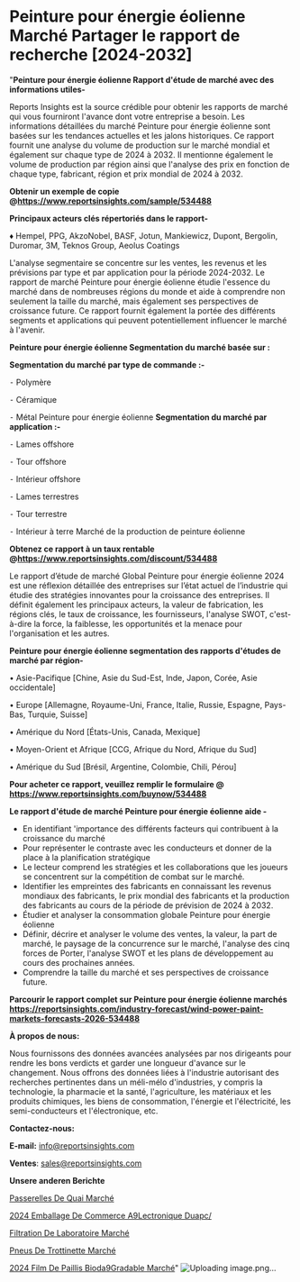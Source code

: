 # Peinture pour énergie éolienne Marché Partager le rapport de recherche [2024-2032]

"<strong>Peinture pour énergie éolienne Rapport d'étude de marché avec des informations utiles-</strong>

Reports Insights est la source crédible pour obtenir les rapports de marché qui vous fourniront l'avance dont votre entreprise a besoin. Les informations détaillées du marché Peinture pour énergie éolienne sont basées sur les tendances actuelles et les jalons historiques. Ce rapport fournit une analyse du volume de production sur le marché mondial et également sur chaque type de 2024 à 2032. Il mentionne également le volume de production par région ainsi que l'analyse des prix en fonction de chaque type, fabricant, région et prix mondial de 2024 à 2032.

<strong><b>Obtenir un exemple de copie @</b></strong><a href=https://www.reportsinsights.com/sample/534488><strong><b>https://www.reportsinsights.com/sample/534488</b></strong></a>

<b>Principaux acteurs clés répertoriés dans le rapport-</b>

<b> </b>♦ Hempel, PPG, AkzoNobel, BASF, Jotun, Mankiewicz, Dupont, Bergolin, Duromar, 3M, Teknos Group, Aeolus Coatings

L'analyse segmentaire se concentre sur les ventes, les revenus et les prévisions par type et par application pour la période 2024-2032. Le rapport de marché Peinture pour énergie éolienne étudie l'essence du marché dans de nombreuses régions du monde et aide à comprendre non seulement la taille du marché, mais également ses perspectives de croissance future. Ce rapport fournit également la portée des différents segments et applications qui peuvent potentiellement influencer le marché à l'avenir.

<strong>Peinture pour énergie éolienne Segmentation du marché basée sur :</strong>

<strong>Segmentation du marché par type de commande :-</strong>

⁃ Polymère

⁃ Céramique

⁃ Métal
Peinture pour énergie éolienne <strong>Segmentation du marché par application :-</strong>

⁃ Lames offshore

⁃ Tour offshore

⁃ Intérieur offshore

⁃ Lames terrestres

⁃ Tour terrestre

⁃ Intérieur à terre
Marché de la production de peinture éolienne

<strong><b>Obtenez ce rapport à un taux rentable @</b></strong><a href=https://www.reportsinsights.com/discount/534488><strong><b>https://www.reportsinsights.com/discount/534488</b></strong></a>

Le rapport d’étude de marché Global Peinture pour énergie éolienne 2024 est une réflexion détaillée des entreprises sur l’état actuel de l’industrie qui étudie des stratégies innovantes pour la croissance des entreprises. Il définit également les principaux acteurs, la valeur de fabrication, les régions clés, le taux de croissance, les fournisseurs, l'analyse SWOT, c'est-à-dire la force, la faiblesse, les opportunités et la menace pour l'organisation et les autres.

<strong>Peinture pour énergie éolienne segmentation des rapports d'études de marché par région-</strong>

• Asie-Pacifique [Chine, Asie du Sud-Est, Inde, Japon, Corée, Asie occidentale]

• Europe [Allemagne, Royaume-Uni, France, Italie, Russie, Espagne, Pays-Bas, Turquie, Suisse]

• Amérique du Nord [États-Unis, Canada, Mexique]

• Moyen-Orient et Afrique [CCG, Afrique du Nord, Afrique du Sud]

• Amérique du Sud [Brésil, Argentine, Colombie, Chili, Pérou]

<strong>Pour acheter ce rapport, veuillez remplir le formulaire @   <a href=https://www.reportsinsights.com/buynow/534488>https://www.reportsinsights.com/buynow/534488</a></strong>

<strong>Le rapport d'étude de marché Peinture pour énergie éolienne aide -</strong>
<ul>
  <li>En identifiant 'importance des différents facteurs qui contribuent à la croissance du marché</li>
  <li>Pour représenter le contraste avec les conducteurs et donner de la place à la planification stratégique</li>
  <li>Le lecteur comprend les stratégies et les collaborations que les joueurs se concentrent sur la compétition de combat sur le marché.</li>
  <li>Identifier les empreintes des fabricants en connaissant les revenus mondiaux des fabricants, le prix mondial des fabricants et la production des fabricants au cours de la période de prévision de 2024 à 2032.</li>
  <li>Étudier et analyser la consommation globale Peinture pour énergie éolienne</li>
  <li>Définir, décrire et analyser le volume des ventes, la valeur, la part de marché, le paysage de la concurrence sur le marché, l'analyse des cinq forces de Porter, l'analyse SWOT et les plans de développement au cours des prochaines années.</li>
  <li>Comprendre la taille du marché et ses perspectives de croissance future.</li>
</ul>

<strong>Parcourir le rapport complet sur Peinture pour énergie éolienne marchés <a href=https://reportsinsights.com/industry-forecast/wind-power-paint-markets-forecasts-2026-534488>https://reportsinsights.com/industry-forecast/wind-power-paint-markets-forecasts-2026-534488</a></strong>

<strong>À propos de nous:</strong>

Nous fournissons des données avancées analysées par nos dirigeants pour rendre les bons verdicts et garder une longueur d'avance sur le changement. Nous offrons des données liées à l'industrie autorisant des recherches pertinentes dans un méli-mélo d'industries, y compris la technologie, la pharmacie et la santé, l'agriculture, les matériaux et les produits chimiques, les biens de consommation, l'énergie et l'électricité, les semi-conducteurs et l'électronique, etc.

<strong>Contactez-nous:</strong>

<strong>E-mail:</strong> <a href=mailto:info@reportsinsights.com>info@reportsinsights.com</a>

<strong>Ventes</strong>: <a href=mailto:sales@reportsinsights.com>sales@reportsinsights.com</a>

<strong>Unsere anderen Berichte</strong>

<a href=https://www.linkedin.com/pulse/passerelles-de-quai-march%C3%A9-la-taille-2024-b2c5c/>Passerelles De Quai Marché</a>

<a href=https://www.linkedin.com/pulse/2024-emballage-de-commerce-%C3%A9lectronique-duapc/>2024 Emballage De Commerce A9Lectronique Duapc/</a>

<a href=https://www.linkedin.com/pulse/filtration-de-laboratoire-marché-progrès-technologiques-fhxpc/>Filtration De Laboratoire Marché</a>

<a href=https://www.linkedin.com/pulse/pneus-de-trottinette-march%C3%A9-perspectives-lindustrie-fy3bc/>Pneus De Trottinette Marché</a>

<a href=https://www.linkedin.com/pulse/2024-film-de-paillis-biod%C3%A9gradable-march%C3%A9-lkjic/>2024 Film De Paillis Bioda9Gradable Marché</a>"
![Uploading image.png…]()
